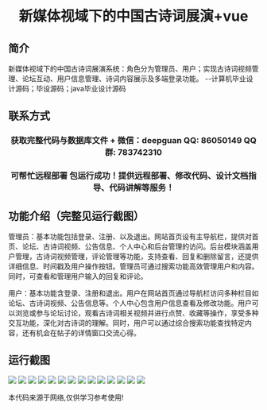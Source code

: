 <p><h1 align="center">新媒体视域下的中国古诗词展演+vue</h1></p>

## 简介
新媒体视域下的中国古诗词展演系统：角色分为管理员、用户；实现古诗词视频管理、论坛互动、用户信息管理、诗词内容展示及多端登录功能。    --计算机毕业设计源码；毕设源码；java毕业设计源码


## 联系方式
<p><h3 align="center">获取完整代码与数据库文件 + 微信：deepguan QQ: 86050149 QQ群: 783742310</h3></p>
<p><h3 align="center">可帮忙远程部署 包运行成功！提供远程部署、修改代码、设计文档指导、代码讲解等服务！</h3></p>

## 功能介绍（完整见运行截图）
管理员：基本功能包括登录、注册、以及退出。网站首页设有主导航栏，提供对首页、论坛、古诗词视频、公告信息、个人中心和后台管理的访问。后台模块涵盖用户管理，古诗词视频管理，评论管理等功能，支持查看、回复和删除留言，还提供详细信息、时间戳及用户操作按钮。管理员可通过搜索功能高效管理用户和内容。同时，可查看和管理用户输入的回复和评论。

用户：基本功能含登录、注册和退出。用户在网站首页通过导航栏访问多种栏目如论坛、古诗词视频、公告信息等。个人中心包含用户信息查看及修改功能。用户可以浏览或参与论坛讨论，观看古诗词相关视频并进行点赞、收藏等操作，享受多种交互功能，深化对古诗词的理解。同时，用户可以通过综合搜索功能查找特定内容，还有机会在帖子的详情窗口交流心得。


## 运行截图
![](https://bs-1329754181.cos.ap-shanghai.myqcloud.com/ssm/NewMediaPerspectiveOnChineseClassicalPoetryExhibition/img/001.jpg)
![](https://bs-1329754181.cos.ap-shanghai.myqcloud.com/ssm/NewMediaPerspectiveOnChineseClassicalPoetryExhibition/img/002.jpg)
![](https://bs-1329754181.cos.ap-shanghai.myqcloud.com/ssm/NewMediaPerspectiveOnChineseClassicalPoetryExhibition/img/003.jpg)
![](https://bs-1329754181.cos.ap-shanghai.myqcloud.com/ssm/NewMediaPerspectiveOnChineseClassicalPoetryExhibition/img/004.jpg)
![](https://bs-1329754181.cos.ap-shanghai.myqcloud.com/ssm/NewMediaPerspectiveOnChineseClassicalPoetryExhibition/img/005.jpg)
![](https://bs-1329754181.cos.ap-shanghai.myqcloud.com/ssm/NewMediaPerspectiveOnChineseClassicalPoetryExhibition/img/006.jpg)
![](https://bs-1329754181.cos.ap-shanghai.myqcloud.com/ssm/NewMediaPerspectiveOnChineseClassicalPoetryExhibition/img/007.jpg)
![](https://bs-1329754181.cos.ap-shanghai.myqcloud.com/ssm/NewMediaPerspectiveOnChineseClassicalPoetryExhibition/img/008.jpg)
![](https://bs-1329754181.cos.ap-shanghai.myqcloud.com/ssm/NewMediaPerspectiveOnChineseClassicalPoetryExhibition/img/009.jpg)
![](https://bs-1329754181.cos.ap-shanghai.myqcloud.com/ssm/NewMediaPerspectiveOnChineseClassicalPoetryExhibition/img/010.jpg)
![](https://bs-1329754181.cos.ap-shanghai.myqcloud.com/ssm/NewMediaPerspectiveOnChineseClassicalPoetryExhibition/img/011.jpg)
![](https://bs-1329754181.cos.ap-shanghai.myqcloud.com/ssm/NewMediaPerspectiveOnChineseClassicalPoetryExhibition/img/012.jpg)
![](https://bs-1329754181.cos.ap-shanghai.myqcloud.com/ssm/NewMediaPerspectiveOnChineseClassicalPoetryExhibition/img/013.jpg)
![](https://bs-1329754181.cos.ap-shanghai.myqcloud.com/ssm/NewMediaPerspectiveOnChineseClassicalPoetryExhibition/img/014.jpg)

<p>本代码来源于网络,仅供学习参考使用!</p>
